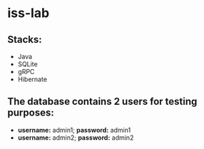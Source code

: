 # iss-lab

## Stacks:
- Java
- SQLite
- gRPC
- Hibernate

## The database contains 2 users for testing purposes:
- **username:** admin1; **password:** admin1
- **username:** admin2; **password:** admin2
